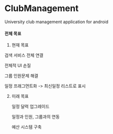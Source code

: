 # ClubManagement
University club management application for android

#### 전체 목표

1. 현재 목표

  검색 서비스 전체 연결 
  
  전체적 UI 손질
  
  그룹 인원문제 해결
  
  일정 프래그먼트화 -> 최신일정 리스트로 표시
   

2. 미래 목표

   일정 달력 업그레이드
   
   일정과 인원, 그룹과의 연동
   
   예산 시스템 구축
